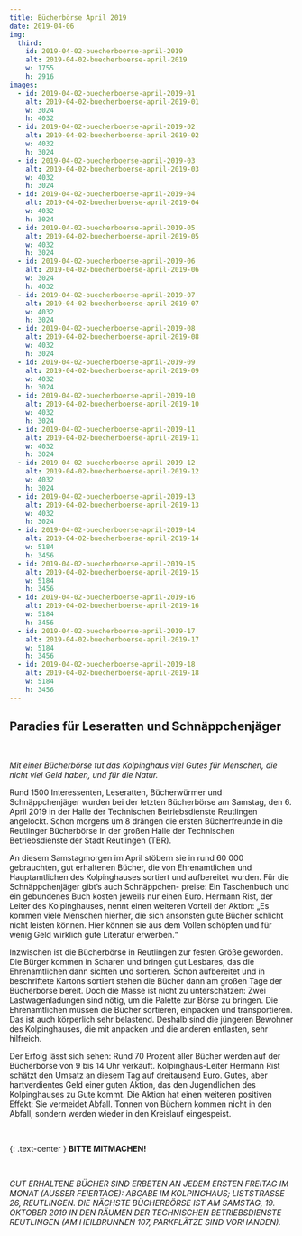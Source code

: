 ```yaml
---
title: Bücherbörse April 2019
date: 2019-04-06
img:
  third:
    id: 2019-04-02-buecherboerse-april-2019
    alt: 2019-04-02-buecherboerse-april-2019
    w: 1755
    h: 2916
images:
  - id: 2019-04-02-buecherboerse-april-2019-01
    alt: 2019-04-02-buecherboerse-april-2019-01
    w: 3024
    h: 4032
  - id: 2019-04-02-buecherboerse-april-2019-02
    alt: 2019-04-02-buecherboerse-april-2019-02
    w: 4032
    h: 3024
  - id: 2019-04-02-buecherboerse-april-2019-03
    alt: 2019-04-02-buecherboerse-april-2019-03
    w: 4032
    h: 3024
  - id: 2019-04-02-buecherboerse-april-2019-04
    alt: 2019-04-02-buecherboerse-april-2019-04
    w: 4032
    h: 3024
  - id: 2019-04-02-buecherboerse-april-2019-05
    alt: 2019-04-02-buecherboerse-april-2019-05
    w: 4032
    h: 3024
  - id: 2019-04-02-buecherboerse-april-2019-06
    alt: 2019-04-02-buecherboerse-april-2019-06
    w: 3024
    h: 4032
  - id: 2019-04-02-buecherboerse-april-2019-07
    alt: 2019-04-02-buecherboerse-april-2019-07
    w: 4032
    h: 3024
  - id: 2019-04-02-buecherboerse-april-2019-08
    alt: 2019-04-02-buecherboerse-april-2019-08
    w: 4032
    h: 3024
  - id: 2019-04-02-buecherboerse-april-2019-09
    alt: 2019-04-02-buecherboerse-april-2019-09
    w: 4032
    h: 3024
  - id: 2019-04-02-buecherboerse-april-2019-10
    alt: 2019-04-02-buecherboerse-april-2019-10
    w: 4032
    h: 3024
  - id: 2019-04-02-buecherboerse-april-2019-11
    alt: 2019-04-02-buecherboerse-april-2019-11
    w: 4032
    h: 3024
  - id: 2019-04-02-buecherboerse-april-2019-12
    alt: 2019-04-02-buecherboerse-april-2019-12
    w: 4032
    h: 3024
  - id: 2019-04-02-buecherboerse-april-2019-13
    alt: 2019-04-02-buecherboerse-april-2019-13
    w: 4032
    h: 3024
  - id: 2019-04-02-buecherboerse-april-2019-14
    alt: 2019-04-02-buecherboerse-april-2019-14
    w: 5184
    h: 3456
  - id: 2019-04-02-buecherboerse-april-2019-15
    alt: 2019-04-02-buecherboerse-april-2019-15
    w: 5184
    h: 3456
  - id: 2019-04-02-buecherboerse-april-2019-16
    alt: 2019-04-02-buecherboerse-april-2019-16
    w: 5184
    h: 3456
  - id: 2019-04-02-buecherboerse-april-2019-17
    alt: 2019-04-02-buecherboerse-april-2019-17
    w: 5184
    h: 3456
  - id: 2019-04-02-buecherboerse-april-2019-18
    alt: 2019-04-02-buecherboerse-april-2019-18
    w: 5184
    h: 3456
---
```


## Paradies für Leseratten und Schnäppchenjäger

<!--mehr-->

<br>

_Mit einer Bücherbörse tut das Kolpinghaus viel Gutes für Menschen, die nicht viel Geld
haben, und für die Natur._

Rund 1500 Interessenten, Leseratten, Bücherwürmer und Schnäppchenjäger wurden
bei der letzten Bücherbörse am Samstag, den 6. April 2019 in der Halle der
Technischen Betriebsdienste Reutlingen angelockt. Schon morgens um 8 drängen die
ersten Bücherfreunde in die Reutlinger Bücherbörse in der großen Halle der
Technischen Betriebsdienste der Stadt Reutlingen (TBR).

An diesem Samstagmorgen im April stöbern sie in rund 60 000 gebrauchten, gut
erhaltenen Bücher, die von Ehrenamtlichen und Hauptamtlichen des Kolpinghauses
sortiert und aufbereitet wurden. Für die Schnäppchenjäger gibt’s auch Schnäppchen-
preise: Ein Taschenbuch und ein gebundenes Buch kosten jeweils nur einen Euro.
Hermann Rist, der Leiter des Kolpinghauses, nennt einen weiteren Vorteil der Aktion:
„Es kommen viele Menschen hierher, die sich ansonsten gute Bücher schlicht nicht
leisten können. Hier können sie aus dem Vollen schöpfen und für wenig Geld wirklich
gute Literatur erwerben.“

Inzwischen ist die Bücherbörse in Reutlingen zur festen Größe geworden. Die Bürger
kommen in Scharen und bringen gut Lesbares, das die Ehrenamtlichen dann sichten
und sortieren. Schon aufbereitet und in beschriftete Kartons sortiert stehen die Bücher
dann am großen Tage der Bücherbörse bereit. Doch die Masse ist nicht zu
unterschätzen: Zwei Lastwagenladungen sind nötig, um die Palette zur Börse zu
bringen. Die Ehrenamtlichen müssen die Bücher sortieren, einpacken und
transportieren. Das ist auch körperlich sehr belastend. Deshalb sind die jüngeren
Bewohner des Kolpinghauses, die mit anpacken und die anderen entlasten, sehr
hilfreich.

Der Erfolg lässt sich sehen: Rund 70 Prozent aller Bücher werden auf der Bücherbörse
von 9 bis 14 Uhr verkauft. Kolpinghaus-Leiter Hermann Rist schätzt den Umsatz an
diesem Tag auf dreitausend Euro. Gutes, aber hartverdientes Geld einer guten Aktion,
das den Jugendlichen des Kolpinghauses zu Gute kommt.
Die Aktion hat einen weiteren positiven Effekt: Sie vermeidet Abfall. Tonnen von
Büchern kommen nicht in den Abfall, sondern werden wieder in den Kreislauf
eingespeist.

<br>

{: .text-center }
**BITTE MITMACHEN!**

<br>

_GUT ERHALTENE BÜCHER SIND ERBETEN AN JEDEM ERSTEN FREITAG IM MONAT (AUSSER
FEIERTAGE): ABGABE IM KOLPINGHAUS; LISTSTRASSE 26, REUTLINGEN.
DIE NÄCHSTE BÜCHERBÖRSE IST AM SAMSTAG, 19. OKTOBER 2019 IN DEN RÄUMEN DER
TECHNISCHEN BETRIEBSDIENSTE REUTLINGEN (AM HEILBRUNNEN 107, PARKPLÄTZE SIND
VORHANDEN)._
